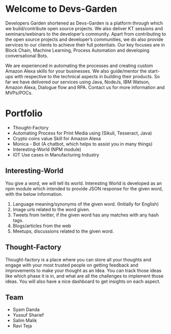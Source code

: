 # Welcome to Devs-Garden

Developers Garden shortened as Devs-Garden is a platform through which we build/contribute open source projects. We also deliver KT sessions and seminars/webinars to the developer’s community. Apart from contributing to the open source projects and developer’s communities, we do also provide services to our clients to achieve their full potentials. Our key focuses are in Block Chain, Machine Learning, Process Automation and developing conversational Bots.

We are experienced in automating the processes and creating custom Amazon Alexa skills for your businesses. We also guide/mentor the start-ups with respective to the technical aspects in building their products. So far we have delivered our services using Java, NodeJs, IBM Watson, Amazon Alexa, Dialogue flow and RPA. Contact us for more information and MVPs/POCs.

# Portfolio
  -   Thought-Factory
  -   Automating Process for Print Media using (Sikuli, Tesseract, Java)
  -   Crypto coins value Skill for Amazon Alexa
  -   Monica - Bot (A chatbot, which helps to assist you in many things)
  -   Interesting-World (NPM module)
  -   IOT Use cases in Manufacturing Industry


## Interesting-World

You give a word, we will tell its world. Interesting World is developed as an npm module which intended to provide JSON response for the given word, with the below information.

  1. Language meaning/synonyms of the given word. (Initially for English)
  2. Image urls related to the word given.
  3. Tweets from twitter, if the given word has any matches with any hash tags.
  4. Blogs/articles from the web
  5. Meetups, discussions related to the given word.
  
## Thought-Factory
  Thought-factory is a place where you can store all your thoughts and engage with your most trusted people on getting feedback and improvements to make your thought as an Idea. You can track those ideas like which phase it is in, and what are all the challenges to implement those ideas. You will also have a nice dashboard to get insights on each aspect.


## Team

- Syam Danda
- Yussuf Sharief
- Salim Malik
- Ravi Teja
